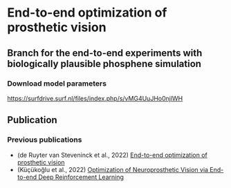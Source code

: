 # End-to-end optimization of prosthetic vision
## Branch for the end-to-end experiments with biologically plausible phosphene simulation

### Download model parameters
https://surfdrive.surf.nl/files/index.php/s/vMG4UuJHo0njlWH 

## Publication



### Previous publications
- (de Ruyter van Steveninck et al., 2022) [End-to-end optimization of prosthetic vision](doi:https://doi.org/10.1167/jov.22.2.20)
- (Küçükoğlu et al., 2022) [Optimization of Neuroprosthetic Vision via End-to-end Deep Reinforcement Learning](http://dx.doi.org/10.1142/S0129065722500526)
